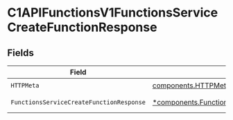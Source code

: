 # C1APIFunctionsV1FunctionsServiceCreateFunctionResponse


## Fields

| Field                                                                                                                   | Type                                                                                                                    | Required                                                                                                                | Description                                                                                                             |
| ----------------------------------------------------------------------------------------------------------------------- | ----------------------------------------------------------------------------------------------------------------------- | ----------------------------------------------------------------------------------------------------------------------- | ----------------------------------------------------------------------------------------------------------------------- |
| `HTTPMeta`                                                                                                              | [components.HTTPMetadata](../../models/components/httpmetadata.md)                                                      | :heavy_check_mark:                                                                                                      | N/A                                                                                                                     |
| `FunctionsServiceCreateFunctionResponse`                                                                                | [*components.FunctionsServiceCreateFunctionResponse](../../models/components/functionsservicecreatefunctionresponse.md) | :heavy_minus_sign:                                                                                                      | Successful response                                                                                                     |